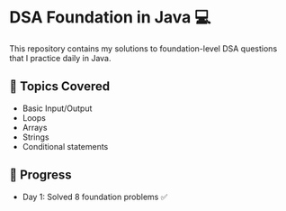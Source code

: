 # DSA Foundation in Java 💻

This repository contains my solutions to foundation-level DSA questions that I practice daily in Java.

## 📘 Topics Covered
- Basic Input/Output
- Loops
- Arrays
- Strings
- Conditional statements

## 🧠 Progress
- Day 1: Solved 8 foundation problems ✅
